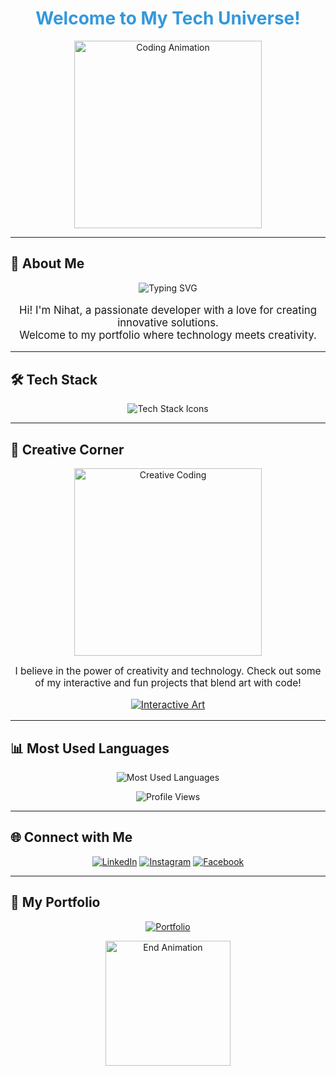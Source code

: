 <h1 align="center" style="color: #3498db;">Welcome to My Tech Universe!</h1>

<p align="center">
  <img src="https://media.giphy.com/media/xT0xezQGU5xCDJuCPe/giphy.gif" alt="Coding Animation" width="300">
</p>

---

## 🚀 About Me
<p align="center">
  <img src="https://readme-typing-svg.demolab.com?font=Fira+Code&weight=500&size=25&pause=1000&color=3498db&center=true&vCenter=true&width=435&lines=Full-Stack+Developer;Passionate+Coder;Lifelong+Learner" alt="Typing SVG">
</p>

<p align="center" style="font-size: 1.2em;">
  Hi! I'm Nihat, a passionate developer with a love for creating innovative solutions. <br> 
  Welcome to my portfolio where technology meets creativity.
</p>

---

## 🛠️ Tech Stack
<div align="center">
  <img src="https://skillicons.dev/icons?i=html,css,javascript,react,bootstrap,tailwind,cs,dotnet,nodejs,sqlserver&perline=5" alt="Tech Stack Icons">
</div>

---

## 🎨 Creative Corner
<div align="center">
  <img src="https://media.giphy.com/media/26ufnwz3wDUli7GU0/giphy.gif" alt="Creative Coding" width="300">
  <p style="font-size: 1.1em;">I believe in the power of creativity and technology. Check out some of my interactive and fun projects that blend art with code!</p>
  <p style="font-size: 1.1em;">
    <a href="https://github.com/nihat417/interactive-art">
      <img src="https://img.shields.io/static/v1?label=GitHub&message=Interactive%20Art&color=ff69b4&style=for-the-badge&logo=github" alt="Interactive Art">
    </a>
  </p>
</div>

---

## 📊 Most Used Languages
<div align="center">
  <img src="https://github-readme-stats.vercel.app/api/top-langs/?username=nihat417&theme=radical&hide_border=true&include_all_commits=true&count_private=true&layout=compact" alt="Most Used Languages">
</div>

<p align="center">
  <img src="https://komarev.com/ghpvc/?username=nihat417&style=flat-square&color=blue" alt="Profile Views">
</p>

---

## 🌐 Connect with Me
<p align="center">
  <a href="https://linkedin.com/in/nihat-akremi-683318260"><img src="https://img.shields.io/badge/LinkedIn-%230077B5.svg?style=for-the-badge&logo=linkedin&logoColor=white" alt="LinkedIn"></a>
  <a href="https://instagram.com/nihat417"><img src="https://img.shields.io/badge/Instagram-%23E4405F.svg?style=for-the-badge&logo=instagram&logoColor=white" alt="Instagram"></a>
  <a href="https://facebook.com/profile.php?id=100009749131612"><img src="https://img.shields.io/badge/Facebook-%231877F2.svg?style=for-the-badge&logo=facebook&logoColor=white" alt="Facebook"></a>
</p>

---

## 📂 My Portfolio
<p align="center">
  <a href="https://portfolio-base-rose.vercel.app/">
    <img src="https://img.shields.io/static/v1?label=Portfolio&message=Visit&color=brightgreen&style=for-the-badge&logo=vercel" alt="Portfolio">
  </a>
</p>

<div align="center">
  <img src="https://media.giphy.com/media/1C8bHHJturSx2/giphy.gif" alt="End Animation" width="200">
</div>
